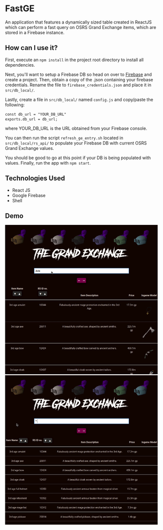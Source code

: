 # FastGE
An application that features a dynamically sized table created in ReactJS which can perform a fast query on OSRS Grand Exchange items, which are stored in a Firebase instance. 

## How can I use it?
First, execute an `npm install` in the project root directory to install all dependencies. 

Next, you'll want to setup a Firebase DB so head on over to [Firebase](https://firebase.google.com) and create a project. Then, obtain a copy of the .json containing your firebase credentials. Rename the file to `firebase_credentials.json` and place it in `src/db_local/`.

Lastly, create a file in `src/db_local/` named `config.js` and copy/paste the following:
```
const db_url = "YOUR_DB_URL"
exports.db_url = db_url;
```

where YOUR_DB_URL is the URL obtained from your Firebase console.

You can then run the script `refresh_ge_entry.sh` located in `src/db_local/rs_api/` to populate your Firebase DB with current OSRS Grand Exchange values.

You should be good to go at this point if your DB is being populated with values. Finally, run the app with `npm start`.

## Technologies Used
- React JS
- Google Firebase
- Shell

## Demo

<img src="showcase1.gif" alt="Loading" width="500" height="488">

<img src="showcase2.gif" alt="Loading" width="500" height="488">
